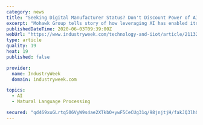 ```yaml
---
category: news
title: "Seeking Digital Manufacturer Status? Don't Discount Power of AI"
excerpt: "Mohawk Group tells story of how leveraging AI has enabled its success in the highly competitive CPG market. In the world of digital manufacturing, data has in many ways become a commodity. Most equipment today can generate mountains of data and inexpensive sensors enable manufacturers to quickly pull comparable data from legacy equipment."
publishedDateTime: 2020-06-03T09:39:00Z
webUrl: "https://www.industryweek.com/technology-and-iiot/article/21132190/seeking-digital-manufacturer-status-dont-discount-power-of-ai"
type: article
quality: 19
heat: 19
published: false

provider:
  name: IndustryWeek
  domain: industryweek.com

topics:
  - AI
  - Natural Language Processing

secured: "qd469xuGLrtq506VyW9s4ae2XTkbO+ywF5CeCUg31q/98jnjtjH/fakJQ3lh0ejECwXsJI7ja8ulJo4RKUNksap1jdeFKpGbihdVFZjgFhtTzAa1G3mUDggliEyZxNTXzDrJVeHTr4H7iFpS5WC3mS6ajHXlC0TZeq+k7vDclM6xel2Va3BAxye4t4wxshfOq+WHPYAtISAapDYUlwLjJmkCeFxtB6PM9MlMiIzMVJPpvBDTnbbyn8+PYcsQu+grow4k8LiFmUIBs8AXRyENqWghYQdWPngN3LTg2AFMu3LCuWh0ix9W7kbE65t8AC9wli69fgQFY8V4N+0v94KHoM7dYeRIlcVZRiPR1IF/1nOt2jRnWhp7v0de6dYugkrFOnJc3ybc3lXoITaKLLcMlCGVZkeXJ4VQ30DP0Uo6AW/TbxgbHZhIPbUlMIufsO4ZezZB3lpk9DeIjNzKNWTbt9NWw20X5z6s9WC+PCQOKqY=;cK4A2A0kMxTbxQmeaprtgw=="
---
```


